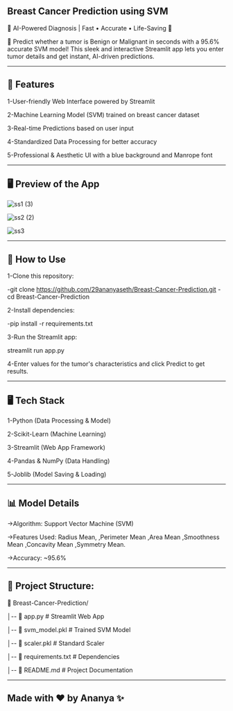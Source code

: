 Breast Cancer Prediction using SVM                                                                       
----------------------------------

🚀 AI-Powered Diagnosis | Fast • Accurate • Life-Saving 💙

🔬 Predict whether a tumor is Benign or Malignant in seconds with a 95.6% accurate SVM model! This sleek and interactive Streamlit app lets you enter tumor details and get instant, AI-driven predictions.

---------------------------------------------------------------------------------------------------

🚀 Features
-------------
1-User-friendly Web Interface powered by Streamlit

2-Machine Learning Model (SVM) trained on breast cancer dataset

3-Real-time Predictions based on user input

4-Standardized Data Processing for better accuracy

5-Professional & Aesthetic UI with a blue background and Manrope font

---------------------------------------------------------------------------------------------------

🖥️ Preview of the App
-----------------------
![ss1 (3)](https://github.com/user-attachments/assets/3897807e-a717-4931-aa27-e7f496f56a41)

![ss2 (2)](https://github.com/user-attachments/assets/fc27597a-c5c5-48b3-9b98-20ed24bfd7c7)

![ss3](https://github.com/user-attachments/assets/60617bae-d0a7-4e43-b572-24d1b3708676)


--------------------------------------------------------------------------------------------------------------------------------------------------------------------------------------------------------------------


📌 How to Use
--------------
1-Clone this repository:

-git clone https://github.com/29ananyaseth/Breast-Cancer-Prediction.git
-cd Breast-Cancer-Prediction

2-Install dependencies:

-pip install -r requirements.txt

3-Run the Streamlit app:

streamlit run app.py

4-Enter values for the tumor's characteristics and click Predict to get results.

-------------------------------------------------------------------------------------------------

🖥️ Tech Stack
---------------
1-Python (Data Processing & Model)

2-Scikit-Learn (Machine Learning)

3-Streamlit (Web App Framework)

4-Pandas & NumPy (Data Handling)

5-Joblib (Model Saving & Loading)


-----------------------------------------------------------------------------------------------------

📊 Model Details
------------------
->Algorithm: Support Vector Machine (SVM)

->Features Used:
Radius Mean,
,Perimeter Mean
,Area Mean
,Smoothness Mean
,Concavity Mean
,Symmetry Mean.

->Accuracy: ~95.6%

------------------------------------------------------------------------------------------------


📂 Project Structure:
-----------------------

📁 Breast-Cancer-Prediction/

│-- 📄 app.py              # Streamlit Web App

│-- 📄 svm_model.pkl       # Trained SVM Model

│-- 📄 scaler.pkl          # Standard Scaler

│-- 📄 requirements.txt    # Dependencies

│-- 📄 README.md           # Project Documentation


------------------------------------------------------------------------------------------------


Made with ❤️ by Ananya ✨
-------------------------




